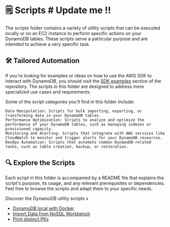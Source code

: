 # 🗒️ Scripts # Update me !!

The scripts folder contains a variety of utility scripts that can be executed locally or on an EC2 instance to perform specific actions on your DynamoDB tables. These scripts serve a particular purpose and are intended to achieve a very specific task.

## 🛠️ Tailored Automation

If you're looking for examples or ideas on how to use the AWS SDK to interact with DynamoDB, you should visit the [SDK examples](./examples/SDK/README.md) section of the repository. The scripts in this folder are designed to address more specialized use cases and requirements.

Some of the script categories you'll find in this folder include:

    Data Manipulation: Scripts for bulk importing, exporting, or transforming data in your DynamoDB tables.
    Performance Optimization: Scripts to analyze and optimize the performance of your DynamoDB tables, such as managing indexes or provisioned capacity.
    Monitoring and Alerting: Scripts that integrate with AWS services like CloudWatch to monitor and trigger alerts for your DynamoDB resources.
    DevOps Automation: Scripts that automate common DynamoDB-related tasks, such as table creation, backup, or restoration.

## 🔍 Explore the Scripts

Each script in this folder is accompanied by a README file that explains the script's purpose, its usage, and any relevant prerequisites or dependencies. Feel free to browse the scripts and adapt them to your specific needs.

Discover the DynamoDB utility scripts »

- [DynamoDB local with Docker](./docker/README.md)
- [Import Data from NoSQL Workbench](./nosqlworkbenchscript/README.md)
- [Print distinct PKs](./PrintDistinctPKs/README.md)

